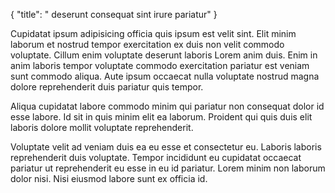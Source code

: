 {
  "title": " deserunt consequat sint irure pariatur"
}

Cupidatat ipsum adipisicing officia quis ipsum est velit sint. Elit minim laborum et nostrud tempor exercitation ex duis non velit commodo voluptate. Cillum enim voluptate deserunt laboris Lorem anim duis. Enim in anim laboris tempor voluptate commodo exercitation pariatur est veniam sunt commodo aliqua. Aute ipsum occaecat nulla voluptate nostrud magna dolore reprehenderit duis pariatur quis tempor.

Aliqua cupidatat labore commodo minim qui pariatur non consequat dolor id esse labore. Id sit in quis minim elit ea laborum. Proident qui quis duis elit laboris dolore mollit voluptate reprehenderit.

Voluptate velit ad veniam duis ea eu esse et consectetur eu. Laboris laboris reprehenderit duis voluptate. Tempor incididunt eu cupidatat occaecat pariatur ut reprehenderit eu esse in eu id pariatur. Lorem minim non laborum dolor nisi. Nisi eiusmod labore sunt ex officia id.